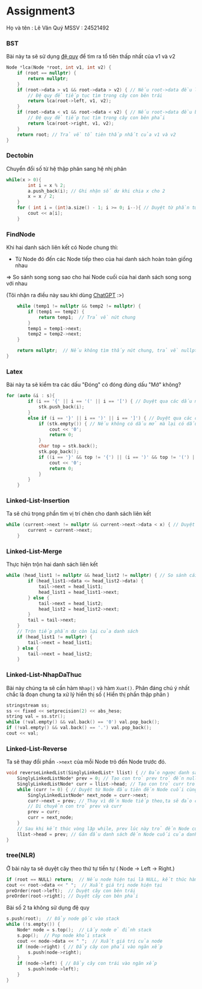 # Assignment3
Họ và tên : Lê Văn Quý
MSSV : 24521492
### BST
Bài này ta sẽ sử dụng [đệ quy](https://wiki.vnoi.info/algo/basic/backtracking.md) để tìm ra tổ tiên thấp nhất của v1 và v2
``` c++
Node *lca(Node *root, int v1, int v2) {
    if (root == nullptr) {
        return nullptr;
    }
    if (root->data > v1 && root->data > v2) { // Nếu root->data đều lớn hơn cả v1 và v2
        // Đệ quy để tiếp tục tìm trong cây con bên trái 
        return lca(root->left, v1, v2);
    }
    if (root->data < v1 && root->data < v2) { // Nếu root->data đều bé hơn cả v1 và v2
        // Đệ quy để tiếp tục tìm trong cây con bên phải
        return lca(root->right, v1, v2);
    }
    return root; // Trả về tổ tiên thấp nhất của v1 và v2
}
```
### Dectobin
Chuyển đổi số từ hệ thập phân sang hệ nhị phân
``` c++
while(x > 0){
        int i = x % 2;
        a.push_back(i); // Ghi nhận số dư khi chia x cho 2
        x = x / 2; 
    }
    for ( int i = (int)a.size() - 1; i >= 0; i--){ // Duyệt từ phần tử số dư cuối cùng 
        cout << a[i];
    }
```
### FindNode
Khi hai danh sách liên kết có Node chung thì:
- Từ Node đó đến các Node tiếp theo của hai danh sách hoàn toàn giống nhau

$\Rightarrow$ So sánh song song sao cho hai Node cuối của hai danh sách song song với nhau

(Tôi nhận ra điều này sau khi dùng [ChatGPT](https://chatgpt.com/) :>)
``` c++
    while (temp1 != nullptr && temp2 != nullptr) {
        if (temp1 == temp2) {
            return temp1;  // Trả về nút chung
        }
        temp1 = temp1->next;
        temp2 = temp2->next;
    }

    return nullptr;  // Nếu không tìm thấy nút chung, trả về nullptr
}
```
### Latex
Bài này ta sẽ kiểm tra các dấu "Đóng" có đóng đúng dấu "Mở" không?
``` c++
for (auto &i : s){
        if (i == '{' || i == '(' || i == '[') { // Duyệt qua các dấu mở
            stk.push_back(i); 
        }
        else if (i == '}' || i == ')' || i == ']') { // Duyệt qua các dấu đóng
            if (stk.empty()) { // Nếu không có dấu mở mà lại có dấu đóng, xuất ra 0
                cout << '0'; 
                return 0;
            }
            char top = stk.back();
            stk.pop_back();  
            if ((i == '}' && top != '{') || (i == ')' && top != '(') || (i == ']' && top != '[')) { // Nếu các dấu đóng mở không trùng khớp với nhau
                cout << '0';  
                return 0;
            }
        }
    }
```
### Linked-List-Insertion
Ta sẽ chú trọng phần tìm vị trí chèn cho danh sách liên kết
``` c++
while (current->next != nullptr && current->next->data < x) { // Duyệt đến khi tìm được node có giá trị lớn hơn hoặc bằng x
        current = current->next; 
    }
```
### Linked-List-Merge
Thực hiện trộn hai danh sách liên kết
``` c++
while (head_list1 != nullptr && head_list2 != nullptr) { // So sánh cái nào nhỏ hơn thì đưa vào danh sách mới
        if (head_list1->data <= head_list2->data) { 
            tail->next = head_list1;
            head_list1 = head_list1->next;
        } else {
            tail->next = head_list2;
            head_list2 = head_list2->next;
        }
        tail = tail->next;
    }
    // Trộn tiếp phần dư còn lại của danh sách
    if (head_list1 != nullptr) { 
        tail->next = head_list1;
    } else {
        tail->next = head_list2;
    }
```
### Linked-List-NhapDaThuc
Bài này chúng ta sẽ cần hàm ``Nhap()`` và hàm ``Xuat()``. Phân đáng chú ý nhất chắc là đoạn chung ta xử lý hiển thị số ( Hiển thị phần thập phân )
``` c++
stringstream ss;
ss << fixed << setprecision(2) << abs_heso;
string val = ss.str();
while (!val.empty() && val.back() == '0') val.pop_back();
if (!val.empty() && val.back() == '.') val.pop_back();
cout << val;
```
### Linked-List-Reverse
Ta sẽ thay đổi phần ``->next`` của mỗi Node trỏ đến Node trước đó.
``` c++
void reverseLinkedList(SinglyLinkedList* llist) { // Đảo ngược danh sách liên kết
    SinglyLinkedListNode* prev = 0; // Tạo con trỏ prev trỏ đến nullptr
    SinglyLinkedListNode* curr = llist->head; // Tạo con trỏ curr trỏ đến đầu danh sách
    while (curr != 0) { // Duyệt từ Node đầu tiên đến Node cuối cùng
        SinglyLinkedListNode* next_node = curr->next; 
        curr->next = prev; // Thay vì đến Node tiếp theo,ta sẽ đảo con trỏ trỏ đến Node trước đó
        // Di chuyển con trỏ prev và curr
        prev = curr;  
        curr = next_node;
    }
    // Sau khi kết thúc vòng lặp while, prev lúc này trỏ đến Node cuối của danh sách liên kết
    llist->head = prev; // Gán đầu danh sách đến Node cuối của danh sách ban đầu
}
```
### tree(NLR) 
Ở bài này ta sẽ duyệt cây theo thứ tự tiền tự ( Node → Left → Right.)
``` c++ 
if (root == NULL) return;  // Nếu node hiện tại là NULL, kết thúc hàm
cout << root->data << " ";  // Xuất giá trị node hiện tại
preOrder(root->left);  // Duyệt cây con bên trái
preOrder(root->right); // Duyệt cây con bên phải
```
Bài số 2 ta không sử dụng đệ quy
``` c++
s.push(root);  // Đẩy node gốc vào stack
while (!s.empty()) {
    Node* node = s.top();  // Lấy node ở đỉnh stack
    s.pop();  // Pop node khỏi stack
    cout << node->data << " ";  // Xuất giá trị của node
    if (node->right) { // Đẩy cây con phải vào ngăn xếp
        s.push(node->right);
    }
    if (node->left) { // Đẩy cây con trái vào ngăn xếp
        s.push(node->left);
    }
}
```
